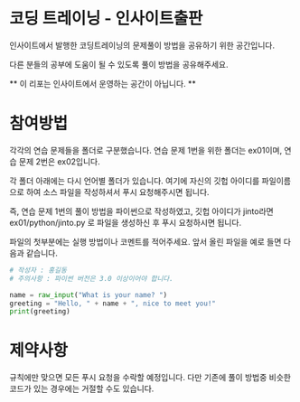 # 코딩 트레이닝 - 인사이트출판

인사이트에서 발행한 코딩트레이닝의 문제풀이 방법을 공유하기 위한 공간입니다.

다른 분들의 공부에 도움이 될 수 있도록 풀이 방법을 공유해주세요.

** 이 리포는 인사이트에서 운영하는 공간이 아닙니다. **


# 참여방법

각각의 연습 문제들을 폴더로 구분했습니다. 연습 문제 1번을 위한 폴더는 ex01이며, 연습 문제 2번은 ex02입니다.

각 폴더 아래에는 다시 언어별 폴더가 있습니다. 여기에 자신의 깃헙 아이디를 파일이름으로 하여 소스 파일을 작성하셔서 푸시 요청해주시면 됩니다.

즉, 연습 문제 1번의 풀이 방법을 파이썬으로 작성하였고, 깃헙 아이디가 jinto라면 ex01/python/jinto.py 로 파일을 생성하신 후 푸시 요청하시면 됩니다.

파일의 첫부분에는 실행 방법이나 코멘트를 적어주세요. 앞서 올린 파일을 예로 들면 다음과 같습니다.

```python
# 작성자 : 홍길동
# 주의사항 : 파이썬 버전은 3.0 이상이어야 합니다.

name = raw_input("What is your name? ")
greeting = "Hello, " + name + ", nice to meet you!"
print(greeting)
```

# 제약사항 
규칙에만 맞으면 모든 푸시 요청을 수락할 예정입니다. 다만 기존에 풀이 방법중 비슷한 코드가 있는 경우에는 거절할 수도 있습니다.
